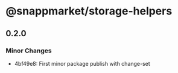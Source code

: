 # @snappmarket/storage-helpers

## 0.2.0
### Minor Changes

- 4bf49e8: First minor package publish with change-set
